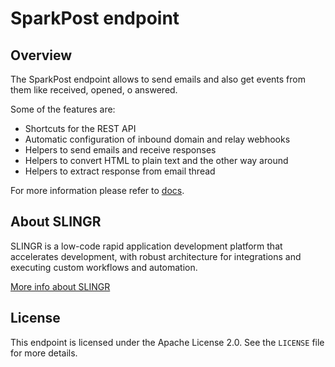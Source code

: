 # SparkPost endpoint

## Overview
The SparkPost endpoint allows to send emails and also get events from them like received, opened, o answered.

Some of the features are:
- Shortcuts for the REST API
- Automatic configuration of inbound domain and relay webhooks
- Helpers to send emails and receive responses
- Helpers to convert HTML to plain text and the other way around
- Helpers to extract response from email thread

For more information please refer to [docs](https://slingr-stack.github.io/platform/endpoints_sparkpost.html).

## About SLINGR

SLINGR is a low-code rapid application development platform that accelerates development, with robust architecture for integrations and executing custom workflows and automation.

[More info about SLINGR](https://slingr.io)

## License

This endpoint is licensed under the Apache License 2.0. See the `LICENSE` file for more details.




